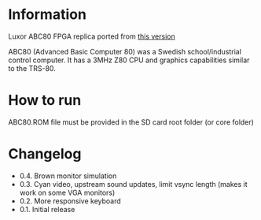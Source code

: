 # Information
Luxor ABC80 FPGA replica ported from [this version](https://github.com/gyurco/ABC80-FPGA)

ABC80 (Advanced Basic Computer 80) was a Swedish school/industrial control computer. It has a 3MHz Z80 CPU and graphics capabilities similar to the TRS-80.

# How to run
ABC80.ROM file must be provided in the SD card root folder (or core folder)


# Changelog
- 0.4. Brown monitor simulation
- 0.3. Cyan video, upstream sound updates, limit vsync length (makes it work on some VGA monitors)
- 0.2. More responsive keyboard
- 0.1. Initial release
